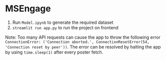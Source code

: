 # MSEngage
1) Run `Model.ipynb` to generate the required dataset
2) `streamlit run app.py` to run the project on frontend

Note:
Too many API requests can cause the app to throw the following error
    `ConnectionError: ('Connection aborted.', ConnectionResetError(54, 'Connection reset by peer'))`.
The error can be resolved by halting the app by using `time.sleep(1)` after every poster fetch.
